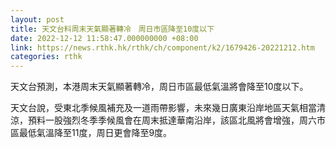 ```yaml
---
layout: post
title: 天文台料周末天氣顯著轉冷　周日市區降至10度以下
date: 2022-12-12 11:58:47.000000000 +08:00
link: https://news.rthk.hk/rthk/ch/component/k2/1679426-20221212.htm
categories: rthk
---
```


天文台預測，本港周末天氣顯著轉冷，周日市區最低氣溫將會降至10度以下。

天文台說，受東北季候風補充及一道雨帶影響，未來幾日廣東沿岸地區天氣相當清涼，預料一股強烈冬季季候風會在周末抵達華南沿岸，該區北風將會增強，周六市區最低氣溫降至11度，周日更會降至9度。
